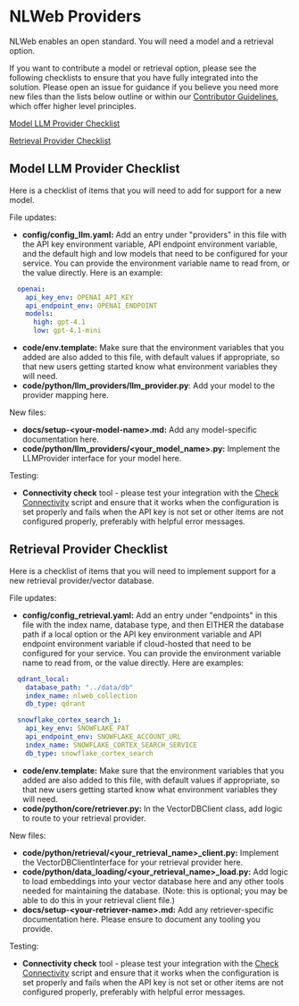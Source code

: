 # NLWeb Providers

NLWeb enables an open standard.  You will need a model and a retrieval option.

If you want to contribute a model or retrieval option, please see the following checklists to ensure that you have fully integrated into the solution. Please open an issue for guidance if you believe you need more new files than the lists below outline or within our [Contributor Guidelines](../CONTRIBUTING.md), which offer higher level principles.

[Model LLM Provider Checklist](#model-llm-provider-checklist)

[Retrieval Provider Checklist](#retrieval-provider-checklist)

## Model LLM Provider Checklist

Here is a checklist of items that you will need to add for support for a new model.

File updates:

- **config/config_llm.yaml:** Add an entry under "providers" in this file with the API key environment variable, API endpoint environment variable, and the default high and low models that need to be configured for your service.  You can provide the environment variable name to read from, or the value directly.  Here is an example:

```yaml
  openai:
    api_key_env: OPENAI_API_KEY
    api_endpoint_env: OPENAI_ENDPOINT
    models:
      high: gpt-4.1
      low: gpt-4.1-mini
```

- **code/env.template:** Make sure that the environment variables that you added are also added to this file, with default values if appropriate, so that new users getting started know what environment variables they will need.
- **code/python/llm_providers/llm_provider.py**: Add your model to the provider mapping here.

New files:

- **docs/setup-&lt;your-model-name&gt;.md:** Add any model-specific documentation here.
- **code/python/llm_providers/&lt;your_model_name&gt;.py:** Implement the LLMProvider interface for your model here.

Testing:

- **Connectivity check** tool - please test your integration with the [Check Connectivity](./code/python/testing/check_connectivity.py) script and ensure that it works when the configuration is set properly and fails when the API key is not set or other items are not configured properly, preferably with helpful error messages.

## Retrieval Provider Checklist

Here is a checklist of items that you will need to implement support for a new retrieval provider/vector database.

File updates:

- **config/config_retrieval.yaml:** Add an entry under "endpoints" in this file with the index name, database type, and then EITHER the database path if a local option or the API key environment variable and API endpoint environment variable if cloud-hosted that need to be configured for your service.  You can provide the environment variable name to read from, or the value directly.  Here are examples:

```yaml
  qdrant_local:
    database_path: "../data/db"
    index_name: nlweb_collection
    db_type: qdrant

  snowflake_cortex_search_1:
    api_key_env: SNOWFLAKE_PAT
    api_endpoint_env: SNOWFLAKE_ACCOUNT_URL
    index_name: SNOWFLAKE_CORTEX_SEARCH_SERVICE
    db_type: snowflake_cortex_search
```

- **code/env.template:** Make sure that the environment variables that you added are also added to this file, with default values if appropriate, so that new users getting started know what environment variables they will need.
- **code/python/core/retriever.py:** In the VectorDBClient class, add logic to route to your retrieval provider.

New files:

- **code/python/retrieval/&lt;your_retrieval_name&gt;_client.py:** Implement the VectorDBClientInterface for your retrieval provider here.
- **code/python/data_loading/&lt;your_retrieval_name&gt;_load.py:** Add logic to load embeddings into your vector database here and any other tools needed for maintaining the database. (Note: this is optional; you may be able to do this in your retrieval client file.)
- **docs/setup-&lt;your-retriever-name&gt;.md:** Add any retriever-specific documentation here.  Please ensure to document any tooling you provide.

Testing:

- **Connectivity check** tool - please test your integration with the [Check Connectivity](./code/python/testing/check_connectivity.py) script and ensure that it works when the configuration is set properly and fails when the API key is not set or other items are not configured properly, preferably with helpful error messages.
